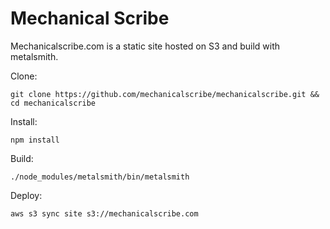 Mechanical Scribe
=====

Mechanicalscribe.com is a static site hosted on S3 and build with metalsmith.

Clone: 

	git clone https://github.com/mechanicalscribe/mechanicalscribe.git && cd mechanicalscribe

Install:

	npm install

Build:

	./node_modules/metalsmith/bin/metalsmith

Deploy:

	aws s3 sync site s3://mechanicalscribe.com
